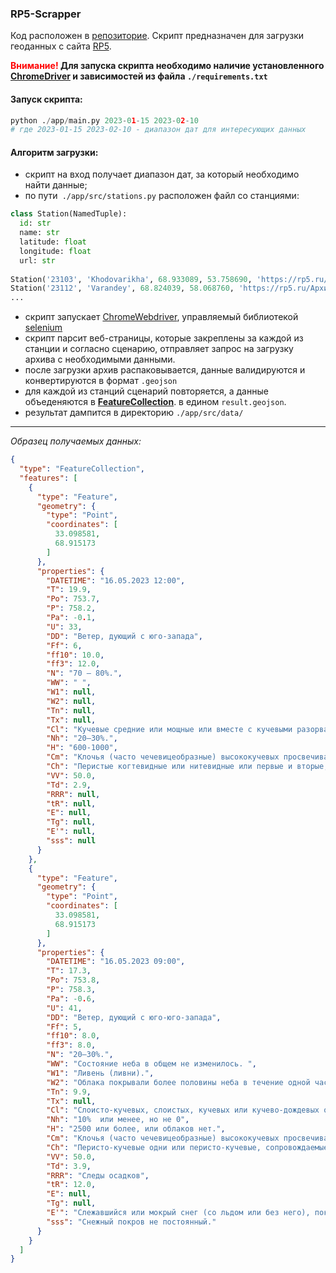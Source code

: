 ### RP5-Scrapper

Код расположен в [репозиторие](https://github.com/Fr0stFree/Scrapper-RP5).  Скрипт предназначен для загрузки геоданных с сайта [RP5](https://rp5.ru).

**<span style="color:red">Внимание!</span> Для запуска скрипта необходимо наличие установленного [ChromeDriver](https://chromedriver.chromium.org/) и зависимостей из файла `./requirements.txt`**

#### Запуск скрипта:

```python
python ./app/main.py 2023-01-15 2023-02-10
# где 2023-01-15 2023-02-10 - диапазон дат для интересующих данных
```

#### Алгоритм загрузки:

* скрипт на вход получает диапазон дат, за который необходимо найти данные;
* по пути` ./app/src/stations.py` расположен файл со станциями:

```python
class Station(NamedTuple):
  id: str
  name: str
  latitude: float
  longitude: float
  url: str
  
Station('23103', 'Khodovarikha', 68.933089, 53.758690, 'https://rp5.ru/Архив_погоды_в_Ходоварихе')
Station('23112', 'Varandey', 68.824039, 58.068760, 'https://rp5.ru/Архив_погоды_в_Варандее')
...
```

* скрипт запускает [ChromeWebdriver](https://chromedriver.chromium.org/), управляемый библиотекой [selenium](https://selenium-python.readthedocs.io/)
* скрипт парсит веб-страницы, которые закреплены за каждой из станции и согласно сценарию, отправляет запрос на
  загрузку архива с необходимыми данными.
* после загрузки архив распаковывается, данные валидируются и конвертируются в формат <code>.geojson</code>
* для каждой из станций сценарий повторяется, а данные объеденяются в **[FeatureCollection](https://ru.wikipedia.org/wiki/GeoJSON)**. в едином <code>result.geojson</code>.
* результат дампится в директорию `./app/src/data/`

---

*Образец получаемых данных:*

```json
{
  "type": "FeatureCollection",
  "features": [
    {
      "type": "Feature",
      "geometry": {
        "type": "Point",
        "coordinates": [
          33.098581,
          68.915173
        ]
      },
      "properties": {
        "DATETIME": "16.05.2023 12:00",
        "T": 19.9,
        "Po": 753.7,
        "P": 758.2,
        "Pa": -0.1,
        "U": 33,
        "DD": "Ветер, дующий с юго-запада",
        "Ff": 6,
        "ff10": 10.0,
        "ff3": 12.0,
        "N": "70 – 80%.",
        "WW": " ",
        "W1": null,
        "W2": null,
        "Tn": null,
        "Tx": null,
        "Cl": "Кучевые средние или мощные или вместе с кучевыми разорванными, или с кучевыми плоскими, или со слоисто-кучевыми, либо без них; основания всех этих облаков расположены на одном уровне.",
        "Nh": "20–30%.",
        "H": "600-1000",
        "Cm": "Клочья (часто чечевицеобразные) высококучевых просвечивающих, непрерывно изменяющихся; расположены на одном или более уровнях.",
        "Ch": "Перистые когтевидные или нитевидные или первые и вторые, распространяющиеся по небу и в целом обычно уплотняющиеся.",
        "VV": 50.0,
        "Td": 2.9,
        "RRR": null,
        "tR": null,
        "E": null,
        "Tg": null,
        "E'": null,
        "sss": null
      }
    },
    {
      "type": "Feature",
      "geometry": {
        "type": "Point",
        "coordinates": [
          33.098581,
          68.915173
        ]
      },
      "properties": {
        "DATETIME": "16.05.2023 09:00",
        "T": 17.3,
        "Po": 753.8,
        "P": 758.3,
        "Pa": -0.6,
        "U": 41,
        "DD": "Ветер, дующий с юго-юго-запада",
        "Ff": 5,
        "ff10": 8.0,
        "ff3": 8.0,
        "N": "20–30%.",
        "WW": "Состояние неба в общем не изменилось. ",
        "W1": "Ливень (ливни).",
        "W2": "Облака покрывали более половины неба в течение одной части соответствующего периода и половину или менее в течение другой части периода.",
        "Tn": 9.9,
        "Tx": null,
        "Cl": "Слоисто-кучевых, слоистых, кучевых или кучево-дождевых облаков нет.",
        "Nh": "10%  или менее, но не 0",
        "H": "2500 или более, или облаков нет.",
        "Cm": "Клочья (часто чечевицеобразные) высококучевых просвечивающих, непрерывно изменяющихся; расположены на одном или более уровнях.",
        "Ch": "Перисто-кучевые одни или перисто-кучевые, сопровождаемые перистыми или перисто-слоистыми, либо те и другие, но перисто-кучевые преобладают среди них.",
        "VV": 50.0,
        "Td": 3.9,
        "RRR": "Следы осадков",
        "tR": 12.0,
        "E": null,
        "Tg": null,
        "E'": "Слежавшийся или мокрый снег (со льдом или без него), покрывающий менее половины поверхности почвы.",
        "sss": "Снежный покров не постоянный."
      }
    }
  ]
}
```
